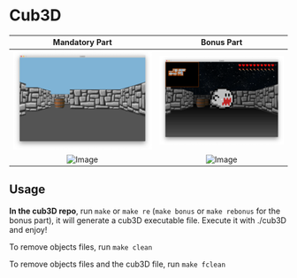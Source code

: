 # Cub3D
Mandatory Part             |  Bonus Part
:-------------------------:|:-------------------------:
![Image](https://github.com/TimourP/ReadmeFiles/blob/main/Cub3D/capture.png) | ![Image](https://github.com/TimourP/ReadmeFiles/blob/main/Cub3D/bonus_capture.png)
![Image](https://github.com/TimourP/ReadmeFiles/blob/main/Cub3D/record.gif) | ![Image](https://github.com/TimourP/ReadmeFiles/blob/main/Cub3D/bonus_record.gif)

## Usage
**In the cub3D repo**, run ```make``` or ```make re``` (```make bonus``` or ```make rebonus``` for the bonus part), it will generate a cub3D executable file. Execute it with ./cub3D and enjoy!

To remove objects files, run ```make clean```

To remove objects files and the cub3D file, run ```make fclean```
